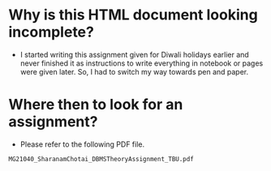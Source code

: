 # Why is this HTML document looking incomplete?
- I started writing this assignment given for Diwali holidays earlier and never finished it as instructions to write everything in notebook or pages were given later. So, I had to switch my way towards pen and paper.

# Where then to look for an assignment?
- Please refer to the following PDF file.
```
MG21040_SharanamChotai_DBMSTheoryAssignment_TBU.pdf
```